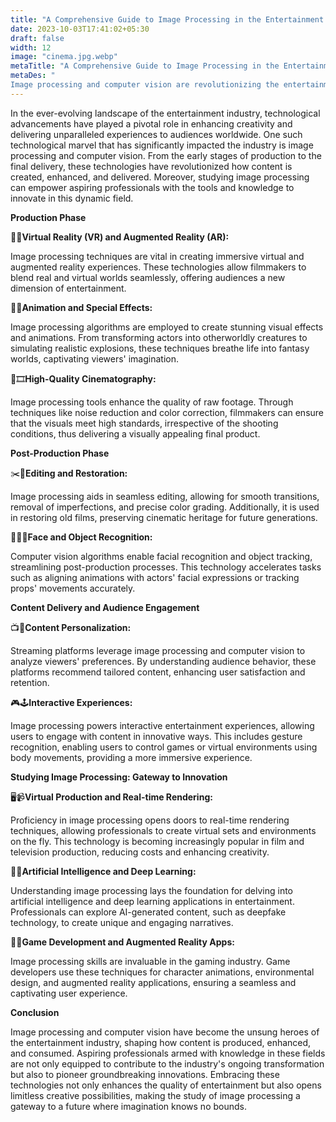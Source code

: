 ```yaml
---
title: "A Comprehensive Guide to Image Processing in the Entertainment Industry"
date: 2023-10-03T17:41:02+05:30
draft: false
width: 12
image: "cinema.jpg.webp"
metaTitle: "A Comprehensive Guide to Image Processing in the Entertainment Industry | Open CV Course"
metaDes: "
Image processing and computer vision are revolutionizing the entertainment industry, from production to post-production to content delivery. Learn how these technologies are transforming the way we create and consume entertainment, and why studying image processing is a gateway to innovation in this dynamic field. | new movies | film | art gallery | cinema | entertainment"
---
```


In the ever-evolving landscape of the entertainment industry, technological advancements have played a pivotal role in enhancing creativity and delivering unparalleled experiences to audiences worldwide. One such technological marvel that has significantly impacted the industry is image processing and computer vision. From the early stages of production to the final delivery, these technologies have revolutionized how content is created, enhanced, and delivered. <!--more--> Moreover, studying image processing can empower aspiring professionals with the tools and knowledge to innovate in this dynamic field. 
 
**Production Phase**

🥽✨**Virtual Reality (VR) and Augmented Reality (AR):**

Image processing techniques are vital in creating immersive virtual and augmented reality experiences. These technologies allow filmmakers to blend real and virtual worlds seamlessly, offering audiences a new dimension of entertainment.

🐉💥**Animation and Special Effects:**

Image processing algorithms are employed to create stunning visual effects and animations. From transforming actors into otherworldly creatures to simulating realistic explosions, these techniques breathe life into fantasy worlds, captivating viewers' imagination.

🎥🎞️**High-Quality Cinematography:**

Image processing tools enhance the quality of raw footage. Through techniques like noise reduction and color correction, filmmakers can ensure that the visuals meet high standards, irrespective of the shooting conditions, thus delivering a visually appealing final product.

**Post-Production Phase**

✂️🎥**Editing and Restoration:**

Image processing aids in seamless editing, allowing for smooth transitions, removal of imperfections, and precise color grading. Additionally, it is used in restoring old films, preserving cinematic heritage for future generations.

👀🕵️‍♂️**Face and Object Recognition:**

Computer vision algorithms enable facial recognition and object tracking, streamlining post-production processes. This technology accelerates tasks such as aligning animations with actors' facial expressions or tracking props' movements accurately.

**Content Delivery and Audience Engagement**

📺🍿**Content Personalization:**

Streaming platforms leverage image processing and computer vision to analyze viewers' preferences. By understanding audience behavior, these platforms recommend tailored content, enhancing user satisfaction and retention.

🎮🕹️**Interactive Experiences:**

Image processing powers interactive entertainment experiences, allowing users to engage with content in innovative ways. This includes gesture recognition, enabling users to control games or virtual environments using body movements, providing a more immersive experience.

**Studying Image Processing: Gateway to Innovation**

🖥️📹**Virtual Production and Real-time Rendering:**

Proficiency in image processing opens doors to real-time rendering techniques, allowing professionals to create virtual sets and environments on the fly. This technology is becoming increasingly popular in film and television production, reducing costs and enhancing creativity.

🤖🧠**Artificial Intelligence and Deep Learning:**

Understanding image processing lays the foundation for delving into artificial intelligence and deep learning applications in entertainment. Professionals can explore AI-generated content, such as deepfake technology, to create unique and engaging narratives.

👾🏰**Game Development and Augmented Reality Apps:**

Image processing skills are invaluable in the gaming industry. Game developers use these techniques for character animations, environmental design, and augmented reality applications, ensuring a seamless and captivating user experience.

**Conclusion**

Image processing and computer vision have become the unsung heroes of the entertainment industry, shaping how content is produced, enhanced, and consumed. Aspiring professionals armed with knowledge in these fields are not only equipped to contribute to the industry's ongoing transformation but also to pioneer groundbreaking innovations. Embracing these technologies not only enhances the quality of entertainment but also opens limitless creative possibilities, making the study of image processing a gateway to a future where imagination knows no bounds.

